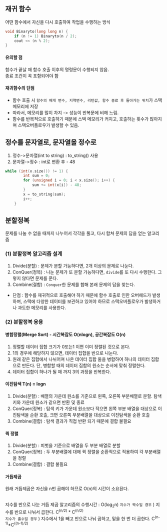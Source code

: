## 재귀 함수
어떤 함수에서 자신을 다시 호출하여 작업을 수행하는 방식

```c++
void Binaryto(long long n) {
	if (n != 1) Binaryto(n / 2);
	cout << (n % 2);
}
```
#### 유의할 점
함수가 끝날 때 함수 호출 이후의 명령문이 수행되지 않음.<br>
종료 조건이 꼭 포함되어야 함<br>
#### 재귀함수의 단점
- 함수 호출 시 `함수의 매개 변수, 지역변수, 리턴값, 함수 종료 후 돌아가는 위치`가 스택 메모리에 저장
- 따라서, 메모리를 많이 차지 -> 성능이 반복문에 비해 느림.
- 함수를 반복적으로 호출하기 때문에 스택 메모리가 커지고, 호출하는 횟수가 많아지며 스택오버플로우가 발생할 수 있음.

## 정수를 문자열로, 문자열을 정수로
1. 정수->문자열(int to string) : to_string() 사용
2. 문자열->정수 : int로 변환 후 - 48

```c++
while (int(x.size()) != 1) {
		int sum = 0;
		for (unsigned i = 0; i < x.size(); i++) {
			sum += int(x[i]) - 48; 
		}
		x = to_string(sum);
		i++;
	}
```

## 분할정복
문제를 나눌 수 없을 때까지 나누어서 각각을 풀고, 다시 합쳐 문제의 답을 얻는 알고리즘 

### (1) 분할정복 알고리즘 설계
1. Divide(분할) : 문제가 분할 가능하다면, 2개 이상의 문제로 나눈다.
2. ConQuer(정복) : 나눈 문제가 또 분할 가능하다면, `divide`를 또 다시 수행한다. 그렇지 않다면 문제를 푼다.
3. Combine(결합) : `Conquer`한 문제를 합해 본래 문제의 답을 찾는다.
* 단점 : 함수를 재귀적으로 호출해야 하기 때문에 함수 호출로 인한 오버헤드가 발생하며, 스택에 다양한 데이터를 보관하고 있어야 하므로 스택오버플로우가 발생하거나 과도한 메모리를 사용한다.

### (2) 분할정복 응용
#### 병합정렬(Merge Sort) - 시간복잡도 O(nlogn), 공간복잡도 O(n)
1. 정렬할 데이터 집합 크기가 0또는1 이면 이미 정렬된 것으로 본다.
2. 1의 경우에 해당하지 않으면, 데이터 집합을 반으로 나눈다.
3. 원래 같은 집합에서 나뉘어져 나온 데이터 집합 둘을 병합하여 하나의 데이터 집합으로 만든다. 단, 병합할 때의 데이터 집합의 원소는 순서에 맞춰 정렬한다.
4. 데이터 집합이 하나가 될 때 까지 3의 과정을 반복한다.

#### 이진탐색 T(n) = logn
1. Divide(분할) : 배열의 가운데 원소를 기준으로 왼쪽, 오른쪽 부분배열로 분할. 탐색키와 가운데 원소가 같으면 반환 및 종료
2. ConQuer(정복) : 탐색 키가 가운데 원소보다 작으면 왼쪽 부분 배열을 대상으로 이진탐색을 순환 호출, 크면 오른쪽 부분배열을 대상으로 이진탐색을 순환 호출
3. Combine(결합) : 탐색 결과가 직접 반환 되기 때문에 결합 불필요

#### 퀵 정렬
1. Divide(분할) : 피벗을 기준으로 배열을 두 부분 배열로 분할
2. ConQuer(정복) : 두 부분배열에 대해 퀵 정렬을 순환적으로 적용하여 각 부분배열을 정렬
3. Combine(결합) : 결합 불필요

#### 거듭제곱
원래 거듭제곱은 자신을 n번 곱해야 하므로 O(n)의 시간이 소요된다.<br><br>

지수를 반으로 나눈 거듭 제곱 알고리즘의 수행시간 : O(log<sub>2</sub>n)
`지수가 짝수일 경우` ) 지수를 반으로 나눠서 곱한다. C<sup>(n/2)</sup> * C<sup>(n/2)</sup> <br>
`지수가 홀수일 경우` ) 지수에서 1을 빼고 반으로 나눠 곱하고, 밑을 한 번 더 곱한다. C<sup>(n-1)</sup>*C<sup>((n-1)/2)</sup>

